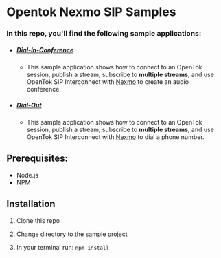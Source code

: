 # Opentok Nexmo SIP Samples

### In this repo, you'll find the following sample applications:

* ##### [Dial-In-Conference](https://github.com/opentok/opentok-nexmo-sip/tree/master/Dial-In-Conference)
  * This sample application shows how to connect to an OpenTok session, publish a stream, subscribe to **multiple streams**, and use OpenTok SIP Interconnect with [Nexmo](https://nexmo.com/) to create an audio conference. 

* ##### [Dial-Out](https://github.com/opentok/opentok-nexmo-sip/tree/master/Dial-Out)
  * This sample application shows how to connect to an OpenTok session, publish a stream, subscribe to **multiple streams**, and use OpenTok SIP Interconnect with [Nexmo](https://nexmo.com/) to dial a phone number.

## Prerequisites:

* Node.js
* NPM

## Installation

1. Clone this repo

2. Change directory to the sample project

3. In your terminal run: `npm install`